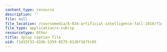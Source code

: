 ```yaml
---
content_type: resource
description: ''
file: null
file_location: /coursemedia/6-034-artificial-intelligence-fall-2010/f1d15f33d2db535985756126f1675c65_L73hY1pBcQI.vtt
file_type: application/x-subrip
resourcetype: Other
title: 3play caption file
uid: f1d15f33-d2db-5359-8575-6126f1675c65
---
```

